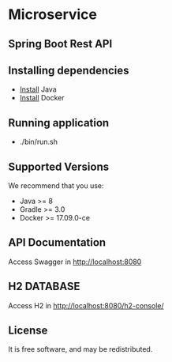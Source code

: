# Microservice
## Spring Boot Rest API

## Installing dependencies
- [Install](http://www.oracle.com/technetwork/java/javase/downloads/index.html) Java
- [Install](https://docs.docker.com/engine/installation/) Docker

## Running application
- ./bin/run.sh

## Supported Versions
We recommend that you use:
 - Java >= 8
 - Gradle >= 3.0
 - Docker >= 17.09.0-ce

## API Documentation
Access Swagger in [http://localhost:8080](http://localhost:8080)

## H2 DATABASE
Access H2 in [http://localhost:8080/h2-console/](http://localhost:8080/h2-console/)

## License
It is free software, and may be redistributed.
